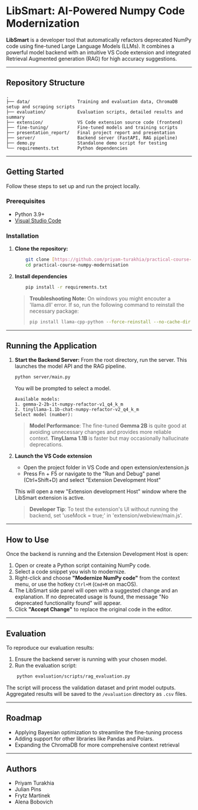 # LibSmart: AI-Powered Numpy Code Modernization

**LibSmart** is a developer tool that automatically refactors deprecated NumPy code using fine-tuned Large Language Models (LLMs). It combines a powerful model backend with an intuitive VS Code extension and integrated Retrieval Augmented generation (RAG) for high accuracy suggestions.

---

## Repository Structure
```
.
├── data/                  Training and evaluation data, ChromaDB setup and scraping scripts
├── evaluation/            Evaluation scripts, detailed results and summary
├── extension/             VS Code extension source code (frontend)
├── fine-tuning/           Fine-tuned models and training scripts
├── presentation_report/   Final project report and presentation
├── server/                Backend server (FastAPI, RAG pipeline)
├── demo.py                Standalone demo script for testing
└── requirements.txt       Python dependencies
```

---

## Getting Started
Follow these steps to set up and run the project locally.
### Prerequisites
- Python 3.9+
- [Visual Studio Code](https://code.visualstudio.com/)

### Installation
1. **Clone the repository:**
    ```bash
        git clone [https://github.com/priyam-turakhia/practical-course-numpy-modernisation.git]
        cd practical-course-numpy-modernisation
    ```

2. **Install dependencies**
    ```bash
        pip install -r requirements.txt
    ```
    >**Troubleshooting Note:** On windows you might encouter a 'llama.dll' error. If so, run the following command to reinstall the necessary package:
    >```bash
    >pip install llama-cpp-python --force-reinstall --no-cache-dir
    >```
---

## Running the Application
1. **Start the Backend Server:**
    From the root directory, run the server. This launches the model API and the RAG pipeline.
    ```bash
    python server/main.py
    ```
    You will be prompted to select a model.
    ```
    Available models:
    1. gemma-2-2b-it-numpy-refactor-v1_q4_k_m
    2. tinyllama-1.1b-chat-numpy-refactor-v2_q4_k_m
    Select model (number):
    ```
    > **Model Performance**: The fine-tuned **Gemma 2B** is quite good at avoiding unnecessary changes and provides more reliable context. **TinyLlama 1.1B** is faster but may occasionally hallucinate deprecations.

2. **Launch the VS Code extension**
    - Open the project folder in VS Code and open extension/extension.js
    - Press Fn + F5 or navigate to the "Run and Debug" panel (Ctrl+Shift+D) and select "Extension Development Host"

    This will open a new "Extension development Host" window where the LibSmart extension is active.

    > **Developer Tip**: To test the extension's UI without running the backend, set 'useMock = true;' in 'extension/webview/main.js'.
---

## How to Use
Once the backend is running and the Extension Development Host is open:
1. Open or create a Python script containing NumPy code.
2. Select a code snippet you wish to modernize.
3.  Right-click and choose **"Modernize NumPy code"** from the context menu, or use the hotkey `Ctrl+M` (`Cmd+M` on macOS).
4. The LibSmart side panel will open with a suggested change and an explanation. If no deprecated usage is found, the message "No deprecated functionality found" will appear.
5. Click **"Accept Change"** to replace the original code in the editor.

---

## Evaluation
To reproduce our evaluation results:
1. Ensure the backend server is running with your chosen model.
2. Run the evaluation script:
```bash
    python evaluation/scripts/rag_evaluation.py
```
The script will process the validation dataset and print model outputs. Aggregated results will be saved to the `/evaluation` directory as `.csv` files.

---

## Roadmap
- Applying Bayesian optimization to streamline the fine-tuning process
- Adding support for other libraries like Pandas and Polars.
- Expanding the ChromaDB for more comprehensive context retrieval

---

## Authors
- Priyam Turakhia
- Julian Pins
- Frytz Martinek
- Alena Bobovich